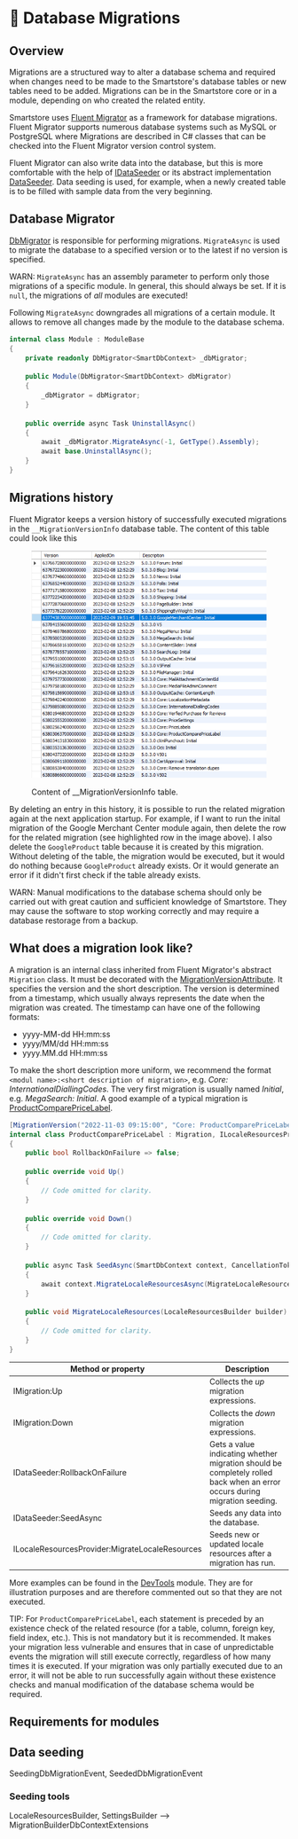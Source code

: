 # 🥚 Database Migrations

## Overview

Migrations are a structured way to alter a database schema and required when changes need to be made to the Smartstore's database tables or new tables need to be added. Migrations can be in the Smartstore core or in a module, depending on who created the related entity.

Smartstore uses [Fluent Migrator](https://fluentmigrator.github.io/) as a framework for database migrations. Fluent Migrator supports numerous database systems such as MySQL or PostgreSQL where Migrations are described in C# classes that can be checked into the Fluent Migrator version control system.

Fluent Migrator can also write data into the database, but this is more comfortable with the help of [IDataSeeder](https://github.com/smartstore/Smartstore/blob/main/src/Smartstore/Data/Migrations/IDataSeeder.cs) or its abstract implementation [DataSeeder](https://github.com/smartstore/Smartstore/blob/main/src/Smartstore.Core/Data/Migrations/DataSeeder%60T.cs). Data seeding is used, for example, when a newly created table is to be filled with sample data from the very beginning.

## Database Migrator

[DbMigrator](https://github.com/smartstore/Smartstore/blob/main/src/Smartstore.Core/Data/Migrations/DbMigrator%60T.cs) is responsible for performing migrations. `MigrateAsync` is used to migrate the database to a specified version or to the latest if no version is specified.

WARN: `MigrateAsync` has an assembly parameter to perform only those migrations of a specific module. In general, this should always be set. If it is `null`, the migrations of _all_ modules are executed!

Following `MigrateAsync` downgrades all migrations of a certain module. It allows to remove all changes made by the module to the database schema.

```csharp
internal class Module : ModuleBase
{
    private readonly DbMigrator<SmartDbContext> _dbMigrator;

    public Module(DbMigrator<SmartDbContext> dbMigrator)
    {
        _dbMigrator = dbMigrator;
    }

    public override async Task UninstallAsync()
    {
        await _dbMigrator.MigrateAsync(-1, GetType().Assembly);
        await base.UninstallAsync();
    }
}
```

## Migrations history

Fluent Migrator keeps a version history of successfully executed migrations in the `__MigrationVersionInfo` database table. The content of this table could look like this

<figure><img src="../../.gitbook/assets/migration-history.png" alt=""><figcaption><p>Content of __MigrationVersionInfo table.</p></figcaption></figure>

By deleting an entry in this history, it is possible to run the related migration again at the next application startup. For example, if I want to run the inital migration of the Google Merchant Center module again, then delete the row for the related migration (see highlighted row in the image above). I also delete the `GoogleProduct` table because it is created by this migration. Without deleting of the table, the migration would be executed, but it would do nothing because `GoogleProduct` already exists. Or it would generate an error if it didn't first check if the table already exists.

WARN: Manual modifications to the database schema should only be carried out with great caution and sufficient knowledge of Smartstore. They may cause the software to stop working correctly and may require a database restorage from a backup.

## What does a migration look like?

A migration is an internal class inherited from Fluent Migrator's abstract `Migration` class. It must be decorated with the [MigrationVersionAttribute](https://github.com/smartstore/Smartstore/blob/main/src/Smartstore.Core/Data/Migrations/MigrationVersionAttribute.cs). It specifies the version and the short description. The version is determined from a timestamp, which usually always represents the date when the migration was created. The timestamp can have one of the following formats:

* yyyy-MM-dd HH:mm:ss
* yyyy/MM/dd HH:mm:ss
* yyyy.MM.dd HH:mm:ss

To make the short description more uniform, we recommend the format `<modul name>:<short description of migration>`, e.g. _Core: InternationalDiallingCodes_. The very first migration is usually named _Initial_, e.g. _MegaSearch: Initial_. A good example of a typical migration is [ProductComparePriceLabel](https://github.com/smartstore/Smartstore/blob/main/src/Smartstore.Core/Migrations/20221103091500\_ProductComparePriceLabel.cs).

```csharp
[MigrationVersion("2022-11-03 09:15:00", "Core: ProductComparePriceLabel")]
internal class ProductComparePriceLabel : Migration, ILocaleResourcesProvider, IDataSeeder<SmartDbContext>
{
    public bool RollbackOnFailure => false;
    
    public override void Up()
    {
        // Code omitted for clarity.
    }
    
    public override void Down()
    {
        // Code omitted for clarity.
    }
    
    public async Task SeedAsync(SmartDbContext context, CancellationToken cancelToken = default)
    {
        await context.MigrateLocaleResourcesAsync(MigrateLocaleResources);
    }

    public void MigrateLocaleResources(LocaleResourcesBuilder builder)
    {
        // Code omitted for clarity.
    }
}
```

| Method or property                              | Description                                                                                                               |
| ----------------------------------------------- | ------------------------------------------------------------------------------------------------------------------------- |
| IMigration:Up                                   | Collects the _up_ migration expressions.                                                                                  |
| IMigration:Down                                 | Collects the _down_ migration expressions.                                                                                |
| IDataSeeder:RollbackOnFailure                   | Gets a value indicating whether migration should be completely rolled back when an error occurs during migration seeding. |
| IDataSeeder:SeedAsync                           | Seeds any data into the database.                                                                                         |
| ILocaleResourcesProvider:MigrateLocaleResources | Seeds new or updated locale resources after a migration has run.                                                          |

More examples can be found in the [DevTools](https://github.com/smartstore/Smartstore/tree/main/src/Smartstore.Modules/Smartstore.DevTools/Migrations) module. They are for illustration purposes and are therefore commented out so that they are not executed.

TIP: For `ProductComparePriceLabel`, each statement is preceded by an existence check of the related resource (for a table, column, foreign key, field index, etc.). This is not mandatory but it is recommended. It makes your migration less vulnerable and ensures that in case of unpredictable events the migration will still execute correctly, regardless of how many times it is executed. If your migration was only partially executed due to an error, it will not be able to run successfully again without these existence checks and manual modification of the database schema would be required.

## Requirements for modules

## Data seeding

SeedingDbMigrationEvent, SeededDbMigrationEvent

### Seeding tools

LocaleResourcesBuilder, SettingsBuilder --> MigrationBuilderDbContextExtensions
